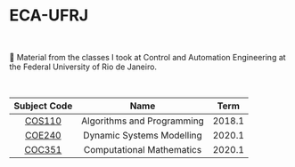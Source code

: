 # ECA-UFRJ

<br>

📕 Material from the classes I took at Control and Automation Engineering at the Federal University of Rio de Janeiro.

<br>

| Subject Code       | Name | Term|
| :---:       |    :----:  | :----:|
| [COS110](https://github.com/EricaFer/COS110)  | Algorithms and Programming   |   2018.1 | 
| [COE240](https://github.com/EricaFer/COE240) |  Dynamic Systems Modelling  | 2020.1|      
|  [COC351](https://github.com/EricaFer/COC351) | Computational Mathematics | 2020.1 | 
  
